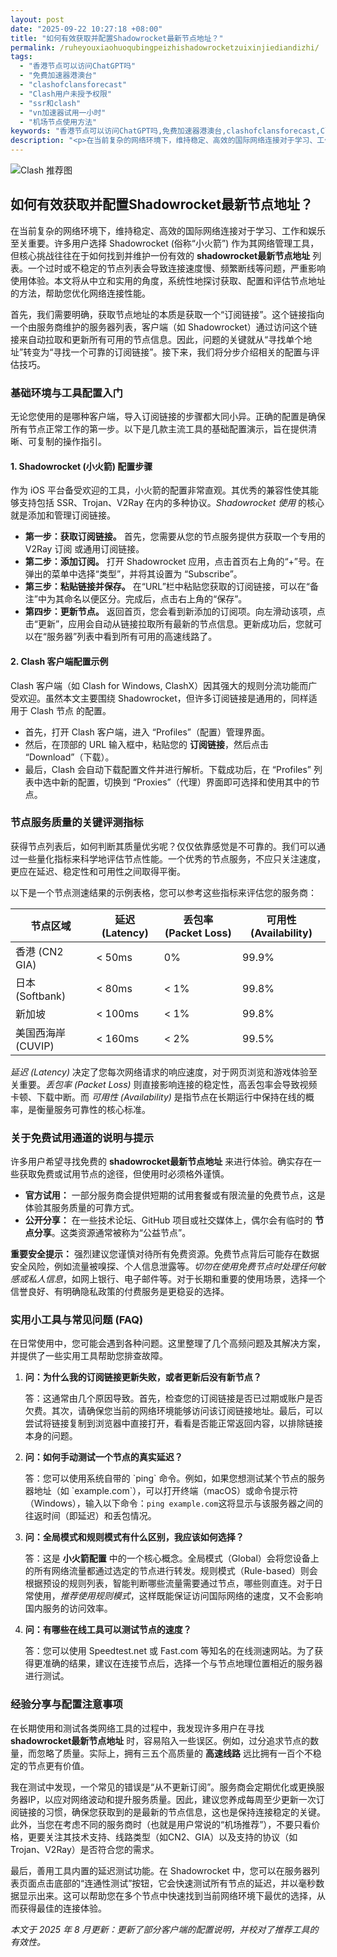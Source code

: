 ```yaml
---
layout: post
date: "2025-09-22 10:27:18 +08:00"
title: "如何有效获取并配置Shadowrocket最新节点地址？"
permalink: /ruheyouxiaohuoqubingpeizhishadowrocketzuixinjiediandizhi/
tags:
  - "香港节点可以访问ChatGPT吗"
  - "免费加速器港澳台"
  - "clashofclansforecast"
  - "Clash用户未授予权限"
  - "ssr和clash"
  - "vn加速器试用一小时"
  - "机场节点使用方法"
keywords: "香港节点可以访问ChatGPT吗,免费加速器港澳台,clashofclansforecast,Clash用户未授予权限,ssr和clash,vn加速器试用一小时,机场节点使用方法"
description: "<p>在当前复杂的网络环境下，维持稳定、高效的国际网络连接对于学习、工作和娱乐至关重要。许多用户选择 Shadowrocket (俗称“小火箭”) 作为其网络管理工具，但核心挑战往往在于如何找到并维护一份有效的 <strong>shadowrocket最新节点地址</strong> 列表。一个过时或不稳定的节点列表会导致连接速度慢、频繁断线等问题，严重影响使用体验。本文将从中立和实用的角度，系统性地探讨获取、配置和评估节点地址的方法，帮助您优化网络连接性能。</p>"
---
```


![Clash 推荐图](https://clashjd.github.io/assets/img/节点订阅地址.png)

## 如何有效获取并配置Shadowrocket最新节点地址？

<p>在当前复杂的网络环境下，维持稳定、高效的国际网络连接对于学习、工作和娱乐至关重要。许多用户选择 Shadowrocket (俗称“小火箭”) 作为其网络管理工具，但核心挑战往往在于如何找到并维护一份有效的 <strong>shadowrocket最新节点地址</strong> 列表。一个过时或不稳定的节点列表会导致连接速度慢、频繁断线等问题，严重影响使用体验。本文将从中立和实用的角度，系统性地探讨获取、配置和评估节点地址的方法，帮助您优化网络连接性能。</p>
<p>首先，我们需要明确，获取节点地址的本质是获取一个“订阅链接”。这个链接指向一个由服务商维护的服务器列表，客户端（如 Shadowrocket）通过访问这个链接来自动拉取和更新所有可用的节点信息。因此，问题的关键就从“寻找单个地址”转变为“寻找一个可靠的订阅链接”。接下来，我们将分步介绍相关的配置与评估技巧。</p>
<h3>基础环境与工具配置入门</h3>
<p>无论您使用的是哪种客户端，导入订阅链接的步骤都大同小异。正确的配置是确保所有节点正常工作的第一步。以下是几款主流工具的基础配置演示，旨在提供清晰、可复制的操作指引。</p>
<h4><strong>1. Shadowrocket (小火箭) 配置步骤</strong></h4>
<p>作为 iOS 平台备受欢迎的工具，小火箭的配置非常直观。其优秀的兼容性使其能够支持包括 SSR、Trojan、V2Ray 在内的多种协议。<em>Shadowrocket 使用</em> 的核心就是添加和管理订阅链接。</p>
<ul>
    <li><strong>第一步：获取订阅链接。</strong> 首先，您需要从您的节点服务提供方获取一个专用的 V2Ray 订阅 或通用订阅链接。</li>
    <li><strong>第二步：添加订阅。</strong> 打开 Shadowrocket 应用，点击首页右上角的“+”号。在弹出的菜单中选择“类型”，并将其设置为 “Subscribe”。</li>
    <li><strong>第三步：粘贴链接并保存。</strong> 在“URL”栏中粘贴您获取的订阅链接，可以在“备注”中为其命名以便区分。完成后，点击右上角的“保存”。</li>
    <li><strong>第四步：更新节点。</strong> 返回首页，您会看到新添加的订阅项。向左滑动该项，点击“更新”，应用会自动从链接拉取所有最新的节点信息。更新成功后，您就可以在“服务器”列表中看到所有可用的高速线路了。</li>
</ul>
<h4><strong>2. Clash 客户端配置示例</strong></h4>
<p>Clash 客户端（如 Clash for Windows, ClashX）因其强大的规则分流功能而广受欢迎。虽然本文主要围绕 Shadowrocket，但许多订阅链接是通用的，同样适用于 Clash 节点 的配置。</p>
<ul>
    <li>首先，打开 Clash 客户端，进入 “Profiles”（配置）管理界面。</li>
    <li>然后，在顶部的 URL 输入框中，粘贴您的 <strong>订阅链接</strong>，然后点击 “Download”（下载）。</li>
    <li>最后，Clash 会自动下载配置文件并进行解析。下载成功后，在 “Profiles” 列表中选中新的配置，切换到 “Proxies”（代理）界面即可选择和使用其中的节点。</li>
</ul>
<h3>节点服务质量的关键评测指标</h3>
<p>获得节点列表后，如何判断其质量优劣呢？仅仅依靠感觉是不可靠的。我们可以通过一些量化指标来科学地评估节点性能。一个优秀的节点服务，不应只关注速度，更应在延迟、稳定性和可用性之间取得平衡。</p>
<p>以下是一个节点测速结果的示例表格，您可以参考这些指标来评估您的服务商：</p>
<table>
    <thead>
        <tr>
            <th>节点区域</th>
            <th>延迟 (Latency)</th>
            <th>丢包率 (Packet Loss)</th>
            <th>可用性 (Availability)</th>
        </tr>
    </thead>
    <tbody>
        <tr>
            <td>香港 (CN2 GIA)</td>
            <td>&lt; 50ms</td>
            <td>0%</td>
            <td>99.9%</td>
        </tr>
        <tr>
            <td>日本 (Softbank)</td>
            <td>&lt; 80ms</td>
            <td>&lt; 1%</td>
            <td>99.8%</td>
        </tr>
        <tr>
            <td>新加坡</td>
            <td>&lt; 100ms</td>
            <td>&lt; 1%</td>
            <td>99.8%</td>
        </tr>
        <tr>
            <td>美国西海岸 (CUVIP)</td>
            <td>&lt; 160ms</td>
            <td>&lt; 2%</td>
            <td>99.5%</td>
        </tr>
    </tbody>
</table>
<p><em>延迟 (Latency)</em> 决定了您每次网络请求的响应速度，对于网页浏览和游戏体验至关重要。<em>丢包率 (Packet Loss)</em> 则直接影响连接的稳定性，高丢包率会导致视频卡顿、下载中断。而 <em>可用性 (Availability)</em> 是指节点在长期运行中保持在线的概率，是衡量服务可靠性的核心标准。</p>
<h3>关于免费试用通道的说明与提示</h3>
<p>许多用户希望寻找免费的 <strong>shadowrocket最新节点地址</strong> 来进行体验。确实存在一些获取免费或试用节点的途径，但使用时必须格外谨慎。</p>
<ul>
    <li><strong>官方试用：</strong> 一部分服务商会提供短期的试用套餐或有限流量的免费节点，这是体验其服务质量的可靠方式。</li>
    <li><strong>公开分享：</strong> 在一些技术论坛、GitHub 项目或社交媒体上，偶尔会有临时的 <strong>节点分享</strong>。这类资源通常被称为“公益节点”。</li>
</ul>
<p><strong>重要安全提示：</strong> 强烈建议您谨慎对待所有免费资源。免费节点背后可能存在数据安全风险，例如流量被嗅探、个人信息泄露等。<em>切勿在使用免费节点时处理任何敏感或私人信息</em>，如网上银行、电子邮件等。对于长期和重要的使用场景，选择一个信誉良好、有明确隐私政策的付费服务是更稳妥的选择。</p>
<h3>实用小工具与常见问题 (FAQ)</h3>
<p>在日常使用中，您可能会遇到各种问题。这里整理了几个高频问题及其解决方案，并提供了一些实用工具帮助您排查故障。</p>
<ol>
    <li>
        <strong>问：为什么我的订阅链接更新失败，或者更新后没有新节点？</strong>
        <p>答：这通常由几个原因导致。首先，检查您的订阅链接是否已过期或账户是否欠费。其次，请确保您当前的网络环境能够访问该订阅链接地址。最后，可以尝试将链接复制到浏览器中直接打开，看看是否能正常返回内容，以排除链接本身的问题。</p>
    </li>
    <li>
        <strong>问：如何手动测试一个节点的真实延迟？</strong>
        <p>答：您可以使用系统自带的 `ping` 命令。例如，如果您想测试某个节点的服务器地址（如 `example.com`），可以打开终端（macOS）或命令提示符（Windows），输入以下命令：<code>ping example.com</code>这将显示与该服务器之间的往返时间（即延迟）和丢包情况。</p>
    </li>
    <li>
        <strong>问：全局模式和规则模式有什么区别，我应该如何选择？</strong>
        <p>答：这是 <strong>小火箭配置</strong> 中的一个核心概念。全局模式（Global）会将您设备上的所有网络流量都通过选定的节点进行转发。规则模式（Rule-based）则会根据预设的规则列表，智能判断哪些流量需要通过节点，哪些则直连。对于日常使用，<em>推荐使用规则模式</em>，这样既能保证访问国际网络的速度，又不会影响国内服务的访问效率。</p>
    </li>
    <li>
        <strong>问：有哪些在线工具可以测试节点的速度？</strong>
        <p>答：您可以使用 Speedtest.net 或 Fast.com 等知名的在线测速网站。为了获得更准确的结果，建议在连接节点后，选择一个与节点地理位置相近的服务器进行测试。</p>
    </li>
</ol>
<h3>经验分享与配置注意事项</h3>
<p>在长期使用和测试各类网络工具的过程中，我发现许多用户在寻找 <strong>shadowrocket最新节点地址</strong> 时，容易陷入一些误区。例如，过分追求节点的数量，而忽略了质量。实际上，拥有三五个高质量的 <strong>高速线路</strong> 远比拥有一百个不稳定的节点更有价值。</p>
<p>我在测试中发现，一个常见的错误是“从不更新订阅”。服务商会定期优化或更换服务器IP，以应对网络波动和提升服务质量。因此，建议您养成每周至少更新一次订阅链接的习惯，确保您获取到的是最新的节点信息，这也是保持连接稳定的关键。此外，当您在考虑不同的服务商时（也就是用户常说的“机场推荐”），不要只看价格，更要关注其技术支持、线路类型（如CN2、GIA）以及支持的协议（如 Trojan、V2Ray）是否符合您的需求。</p>
<p>最后，善用工具内置的延迟测试功能。在 Shadowrocket 中，您可以在服务器列表页面点击底部的“连通性测试”按钮，它会快速测试所有节点的延迟，并以毫秒数据显示出来。这可以帮助您在多个节点中快速找到当前网络环境下最优的选择，从而获得最佳的连接体验。</p>
<p><em>本文于 2025 年 8 月更新：更新了部分客户端的配置说明，并校对了推荐工具的有效性。</em></p>
